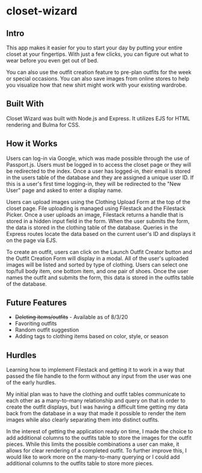 # closet-wizard

## Intro
This app makes it easier for you to start your day by putting your entire closet at your fingertips. With just a few clicks, you can figure out what to wear before you even get out of bed. 

You can also use the outfit creation feature to pre-plan outfits for the week or special occasions. You can also save images from online stores to help you visualize how that new shirt might work with your existing wardrobe.

## Built With
Closet Wizard was built with Node.js and Express. It utilizes EJS for HTML rendering and Bulma for CSS.


## How it Works
Users can log-in via Google, which was made possible through the use of Passport.js.  Users must be logged in to access the closet page or they will be redirected to the index. Once a user has logged-in, their email is stored in the users table of the database and they are assigned a unique user ID. If this is a user's first time logging-in, they will be redirected to the "New User" page and asked to enter a display name.

Users can upload images using the Clothing Upload Form at the top of the closet page. File uploading is managed using Filestack and the Filestack Picker.  Once a user uploads an image, Filestack returns a handle that is stored in a hidden input field in the form. When the user submits the form, the data is stored in the clothing table of the database.  Queries in the Express routes locate the data based on the current user's ID and displays it on the page via EJS.

To create an outfit, users can click on the Launch Outfit Creator button and the Outfit Creation Form will display in a modal. All of the user's uploaded images will be listed and sorted by type of clothing.  Users can select one top/full body item, one bottom item, and one pair of shoes.  Once the user names the outfit and submits the form, this data is stored in the outfits table of the database.

## Future Features
* ~~Deleting items/outfits~~ - Available as of 8/3/20
* Favoriting outfits
* Random outfit suggestion
* Adding tags to clothing items based on color, style, or season

## Hurdles
Learning how to implement Filestack and getting it to work in a way that passed the file handle to the form without any input from the user was one of the early hurdles.

My initial plan was to have the clothing and outfit tables communicate to each other as a many-to-many relationship and query on that in order to create the outfit displays, but I was having a difficult time getting my data back from the database in a way that made it possible to render the item images while also clearly separating them into distinct outfits.  

In the interest of getting the application ready on time, I made the choice to add additional columns to the outfits table to store the images for the outfit pieces.  While this limits the possible combinations a user can make, it allows for clear rendering of a completed outfit.  To further improve this, I would like to work more on the many-to-many querying or I could add additional columns to the outfits table to store more pieces.
